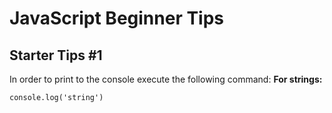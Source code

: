# JavaScript Beginner Tips

## Starter Tips #1
In order to print to the console execute the following command:
**For strings:**
```
console.log('string')
```